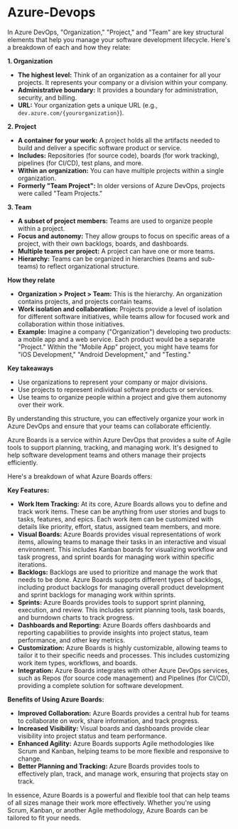 # Azure-Devops

In Azure DevOps, "Organization," "Project," and "Team" are key structural elements that help you manage your software development lifecycle. Here's a breakdown of each and how they relate:

**1. Organization**

*   **The highest level:** Think of an organization as a container for all your projects. It represents your company or a division within your company.
*   **Administrative boundary:** It provides a boundary for administration, security, and billing.
*   **URL:** Your organization gets a unique URL (e.g., `dev.azure.com/{yourorganization}`).

**2. Project**

*   **A container for your work:** A project holds all the artifacts needed to build and deliver a specific software product or service.
*   **Includes:** Repositories (for source code), boards (for work tracking), pipelines (for CI/CD), test plans, and more.
*   **Within an organization:** You can have multiple projects within a single organization.
*   **Formerly "Team Project":** In older versions of Azure DevOps, projects were called "Team Projects."

**3. Team**

*   **A subset of project members:** Teams are used to organize people within a project.
*   **Focus and autonomy:** They allow groups to focus on specific areas of a project, with their own backlogs, boards, and dashboards.
*   **Multiple teams per project:** A project can have one or more teams.
*   **Hierarchy:** Teams can be organized in hierarchies (teams and sub-teams) to reflect organizational structure.

**How they relate**

*   **Organization > Project > Team:** This is the hierarchy. An organization contains projects, and projects contain teams.
*   **Work isolation and collaboration:** Projects provide a level of isolation for different software initiatives, while teams allow for focused work and collaboration within those initiatives.
*   **Example:** Imagine a company ("Organization") developing two products: a mobile app and a web service. Each product would be a separate "Project." Within the "Mobile App" project, you might have teams for "iOS Development," "Android Development," and "Testing."

**Key takeaways**

*   Use organizations to represent your company or major divisions.
*   Use projects to represent individual software products or services.
*   Use teams to organize people within a project and give them autonomy over their work.

By understanding this structure, you can effectively organize your work in Azure DevOps and ensure that your teams can collaborate efficiently.

Azure Boards is a service within Azure DevOps that provides a suite of Agile tools to support planning, tracking, and managing work. It's designed to help software development teams and others manage their projects efficiently.

Here's a breakdown of what Azure Boards offers:

**Key Features:**

*   **Work Item Tracking:** At its core, Azure Boards allows you to define and track work items. These can be anything from user stories and bugs to tasks, features, and epics. Each work item can be customized with details like priority, effort, status, assigned team members, and more.
*   **Visual Boards:** Azure Boards provides visual representations of work items, allowing teams to manage their tasks in an interactive and visual environment. This includes Kanban boards for visualizing workflow and task progress, and sprint boards for managing work within specific iterations.
*   **Backlogs:** Backlogs are used to prioritize and manage the work that needs to be done. Azure Boards supports different types of backlogs, including product backlogs for managing overall product development and sprint backlogs for managing work within sprints.
*   **Sprints:** Azure Boards provides tools to support sprint planning, execution, and review. This includes sprint planning tools, task boards, and burndown charts to track progress.
*   **Dashboards and Reporting:** Azure Boards offers dashboards and reporting capabilities to provide insights into project status, team performance, and other key metrics.
*   **Customization:** Azure Boards is highly customizable, allowing teams to tailor it to their specific needs and processes. This includes customizing work item types, workflows, and boards.
*   **Integration:** Azure Boards integrates with other Azure DevOps services, such as Repos (for source code management) and Pipelines (for CI/CD), providing a complete solution for software development.

**Benefits of Using Azure Boards:**

*   **Improved Collaboration:** Azure Boards provides a central hub for teams to collaborate on work, share information, and track progress.
*   **Increased Visibility:** Visual boards and dashboards provide clear visibility into project status and team performance.
*   **Enhanced Agility:** Azure Boards supports Agile methodologies like Scrum and Kanban, helping teams to be more flexible and responsive to change.
*   **Better Planning and Tracking:** Azure Boards provides tools to effectively plan, track, and manage work, ensuring that projects stay on track.

In essence, Azure Boards is a powerful and flexible tool that can help teams of all sizes manage their work more effectively. Whether you're using Scrum, Kanban, or another Agile methodology, Azure Boards can be tailored to fit your needs.

